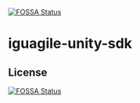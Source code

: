 [![FOSSA Status](https://app.fossa.io/api/projects/git%2Bgithub.com%2Figuagile%2Figuagile-unity-sdk.svg?type=shield)](https://app.fossa.io/projects/git%2Bgithub.com%2Figuagile%2Figuagile-unity-sdk?ref=badge_shield)

# iguagile-unity-sdk

## License
[![FOSSA Status](https://app.fossa.io/api/projects/git%2Bgithub.com%2Figuagile%2Figuagile-unity-sdk.svg?type=large)](https://app.fossa.io/projects/git%2Bgithub.com%2Figuagile%2Figuagile-unity-sdk?ref=badge_large)